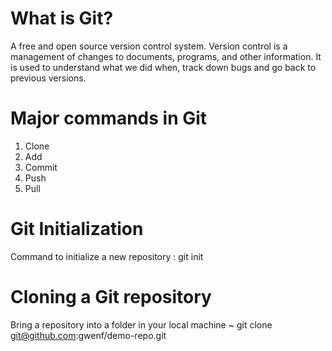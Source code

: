 # What is Git?

A free and open source version control system. Version control is a management of changes to documents, programs, and other information. It is used to understand what we did when, track down bugs and go back to previous versions.

# Major commands in Git

1) Clone
2) Add
3) Commit
4) Push
5) Pull

# Git Initialization

Command to initialize a new repository : git init

# Cloning a Git repository

Bring a repository into a folder in your local machine
~ git clone git@github.com:gwenf/demo-repo.git
